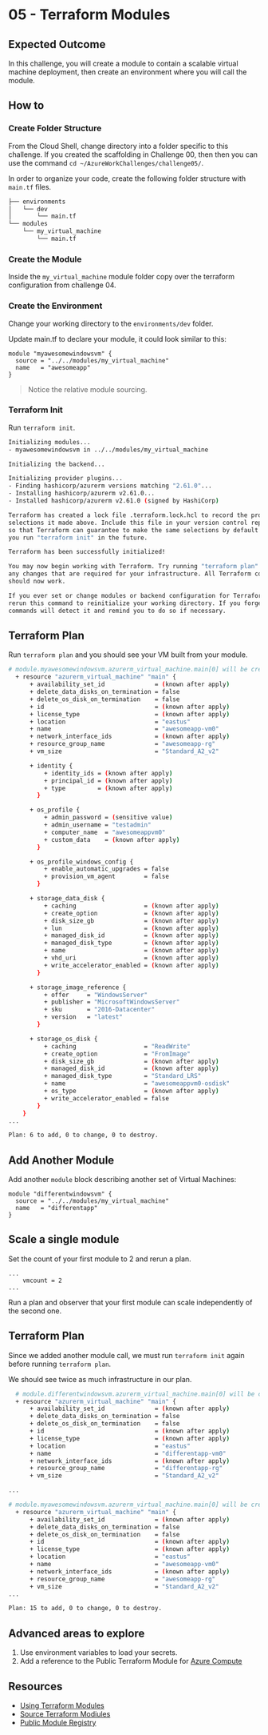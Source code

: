 # 05 - Terraform Modules

## Expected Outcome

In this challenge, you will create a module to contain a scalable virtual machine deployment, then create an environment where you will call the module.

## How to

### Create Folder Structure

From the Cloud Shell, change directory into a folder specific to this challenge. If you created the scaffolding in Challenge 00, then then you can use the command `cd ~/AzureWorkChallenges/challenge05/`.

In order to organize your code, create the following folder structure with `main.tf` files.

```sh
├── environments
│   └── dev
│       └── main.tf
└── modules
    └── my_virtual_machine
        └── main.tf
```

### Create the Module

Inside the `my_virtual_machine` module folder copy over the terraform configuration from challenge 04.

### Create the Environment

Change your working directory to the `environments/dev` folder.

Update main.tf to declare your module, it could look similar to this:

```hcl
module "myawesomewindowsvm" {
  source = "../../modules/my_virtual_machine"
  name   = "awesomeapp"
}
```

> Notice the relative module sourcing.

### Terraform Init

Run `terraform init`.

```sh
Initializing modules...
- myawesomewindowsvm in ../../modules/my_virtual_machine

Initializing the backend...

Initializing provider plugins...
- Finding hashicorp/azurerm versions matching "2.61.0"...
- Installing hashicorp/azurerm v2.61.0...
- Installed hashicorp/azurerm v2.61.0 (signed by HashiCorp)

Terraform has created a lock file .terraform.lock.hcl to record the provider
selections it made above. Include this file in your version control repository
so that Terraform can guarantee to make the same selections by default when
you run "terraform init" in the future.

Terraform has been successfully initialized!

You may now begin working with Terraform. Try running "terraform plan" to see
any changes that are required for your infrastructure. All Terraform commands
should now work.

If you ever set or change modules or backend configuration for Terraform,
rerun this command to reinitialize your working directory. If you forget, other
commands will detect it and remind you to do so if necessary.
```

## Terraform Plan

Run `terraform plan` and you should see your VM built from your module.

```sh
# module.myawesomewindowsvm.azurerm_virtual_machine.main[0] will be created
  + resource "azurerm_virtual_machine" "main" {
      + availability_set_id              = (known after apply)
      + delete_data_disks_on_termination = false
      + delete_os_disk_on_termination    = false
      + id                               = (known after apply)
      + license_type                     = (known after apply)
      + location                         = "eastus"
      + name                             = "awesomeapp-vm0"
      + network_interface_ids            = (known after apply)
      + resource_group_name              = "awesomeapp-rg"
      + vm_size                          = "Standard_A2_v2"

      + identity {
          + identity_ids = (known after apply)
          + principal_id = (known after apply)
          + type         = (known after apply)
        }

      + os_profile {
          + admin_password = (sensitive value)
          + admin_username = "testadmin"
          + computer_name  = "awesomeappvm0"
          + custom_data    = (known after apply)
        }

      + os_profile_windows_config {
          + enable_automatic_upgrades = false
          + provision_vm_agent        = false
        }

      + storage_data_disk {
          + caching                   = (known after apply)
          + create_option             = (known after apply)
          + disk_size_gb              = (known after apply)
          + lun                       = (known after apply)
          + managed_disk_id           = (known after apply)
          + managed_disk_type         = (known after apply)
          + name                      = (known after apply)
          + vhd_uri                   = (known after apply)
          + write_accelerator_enabled = (known after apply)
        }

      + storage_image_reference {
          + offer     = "WindowsServer"
          + publisher = "MicrosoftWindowsServer"
          + sku       = "2016-Datacenter"
          + version   = "latest"
        }

      + storage_os_disk {
          + caching                   = "ReadWrite"
          + create_option             = "FromImage"
          + disk_size_gb              = (known after apply)
          + managed_disk_id           = (known after apply)
          + managed_disk_type         = "Standard_LRS"
          + name                      = "awesomeappvm0-osdisk"
          + os_type                   = (known after apply)
          + write_accelerator_enabled = false
        }
    }
...

Plan: 6 to add, 0 to change, 0 to destroy.
```

## Add Another Module

Add another `module` block describing another set of Virtual Machines:

```hcl
module "differentwindowsvm" {
  source = "../../modules/my_virtual_machine"
  name   = "differentapp"
}
```

## Scale a single module

Set the count of your first module to 2 and rerun a plan.

```hcl
...
    vmcount = 2
...
```

Run a plan and observer that your first module can scale independently of the second one.

## Terraform Plan

Since we added another module call, we must run `terraform init` again before running `terraform plan`.

We should see twice as much infrastructure in our plan.

```sh
  # module.differentwindowsvm.azurerm_virtual_machine.main[0] will be created
  + resource "azurerm_virtual_machine" "main" {
      + availability_set_id              = (known after apply)
      + delete_data_disks_on_termination = false
      + delete_os_disk_on_termination    = false
      + id                               = (known after apply)
      + license_type                     = (known after apply)
      + location                         = "eastus"
      + name                             = "differentapp-vm0"
      + network_interface_ids            = (known after apply)
      + resource_group_name              = "differentapp-rg"
      + vm_size                          = "Standard_A2_v2"

...

# module.myawesomewindowsvm.azurerm_virtual_machine.main[0] will be created
  + resource "azurerm_virtual_machine" "main" {
      + availability_set_id              = (known after apply)
      + delete_data_disks_on_termination = false
      + delete_os_disk_on_termination    = false
      + id                               = (known after apply)
      + license_type                     = (known after apply)
      + location                         = "eastus"
      + name                             = "awesomeapp-vm0"
      + network_interface_ids            = (known after apply)
      + resource_group_name              = "awesomeapp-rg"
      + vm_size                          = "Standard_A2_v2"
...

Plan: 15 to add, 0 to change, 0 to destroy.

```

## Advanced areas to explore

1. Use environment variables to load your secrets.
1. Add a reference to the Public Terraform Module for [Azure Compute](https://registry.terraform.io/modules/Azure/compute/azurerm)

## Resources

- [Using Terraform Modules](https://www.terraform.io/docs/modules/usage.html)
- [Source Terraform Modiules](https://www.terraform.io/docs/modules/sources.html)
- [Public Module Registry](https://www.terraform.io/docs/registry/index.html)

